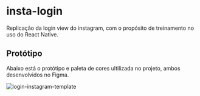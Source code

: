 # insta-login

Replicação da login view do instagram, com o propósito de treinamento no uso do React Native.

## Protótipo

Abaixo está o protótipo e paleta de cores ultilizada no projeto, ambos desenvolvidos no Figma.

![login-instagram-template](https://user-images.githubusercontent.com/39178924/147307035-c7088d84-5c75-4d56-8657-7d3410519486.png)



